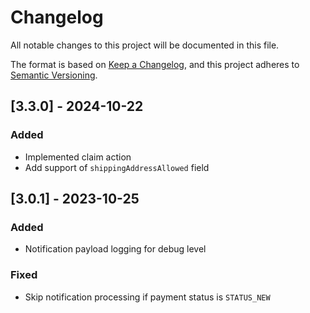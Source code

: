 # Changelog

All notable changes to this project will be documented in this file.

The format is based on [Keep a Changelog](https://keepachangelog.com/en/1.0.0/),
and this project adheres to [Semantic Versioning](https://semver.org/spec/v2.0.0.html).

## [3.3.0] - 2024-10-22
### Added
* Implemented claim action
* Add support of `shippingAddressAllowed` field

## [3.0.1] - 2023-10-25
### Added
* Notification payload logging for debug level

### Fixed
* Skip notification processing if payment status is `STATUS_NEW`
